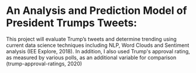 # An Analysis and Prediction Model of President Trumps Tweets:

This project will evaluate Trump’s tweets and determine trending using current data science techniques including NLP, Word Clouds and Sentiment analysis (IEE Explore, 2018). In addition, I also used Trump's approval rating, as measured by various polls, as an additional variable for comparison (trump-approval-ratings, 2020)
